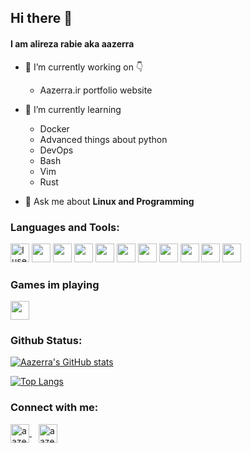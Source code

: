 ## Hi there 👋

#### I am alireza rabie aka aazerra

- 🔭 I’m currently working on 👇
  - Aazerra.ir portfolio website
- 🌱 I’m currently learning
  - Docker
  - Advanced things about python
  - DevOps
  - Bash
  - Vim
  - Rust

- 💬 Ask me about **Linux and Programming**

### Languages and Tools:

<p align="left"> 
	<img src="https://img.icons8.com/material-sharp/48/4a90e2/arch-linux.png" alt="I use Arch btw" width="30"/>
  <img src="https://img.icons8.com/dusk/64/000000/linux.png" width="30"/>
  <img src="https://img.icons8.com/color/48/000000/ubuntu.png" width="30"/>
	<img src="https://img.icons8.com/color/48/000000/git.png" width="30"/>
  <img src="https://img.icons8.com/dusk/64/000000/console.png" width="30"/>
	<img src="https://img.icons8.com/ios-glyphs/30/4a90e2/javascript.png" width="30"/>
	<img src="https://img.icons8.com/dusk/64/000000/python.png" width="30"/>
  <img src="https://img.icons8.com/dusk/64/000000/api-settings.png" width="30"/>
  <img src="https://img.icons8.com/dusk/64/000000/selenium-test-automation.png" width="30"/>
  <img src="https://img.icons8.com/dusk/64/000000/bot--v2.png" width="30"/>
  <img src="https://img.icons8.com/color/48/000000/golang.png" width="30"/>  
</p>

### Games im playing

<p align="left">
  <img src="https://img.icons8.com/dusk/64/000000/world-of-warcraft.png" width=30/>
</p>

### Github Status:

[![Aazerra's GitHub stats](https://github-readme-stats.vercel.app/api?username=Aazerra&hide=prs&custom_title=My%20Github%20Stat's&show_icons=true&theme=tokyonight&border_radius=10&hide_border=true&bg_color=15,0d1117,1a1b26)](https://github.com/aazerra)

[![Top Langs](https://github-readme-stats.vercel.app/api/top-langs/?username=Aazerra&hide=Vim+Script,Vim+Snippet,C&theme=tokyonight&hide_border=true&border_radius=10&bg_color=15,0d1117,1a1b26&show_icons=true&layout=compact)](https://github.com/aazerra)

### Connect with me:
<p align="left">
<a href="https://dev.to/aazerra" target="blank">
	<img align="center" target="_blank" src="https://img.icons8.com/windows/96/000000/dev.png" alt="aazerra" width="30" />
</a>&ensp;
<a href="https://t.me/aazerra" target="blank">
	<img align="center" target="_blank" src="https://img.icons8.com/fluency/48/000000/telegram-app.png" alt="aazerra" width="30" />
</a>
</p>
